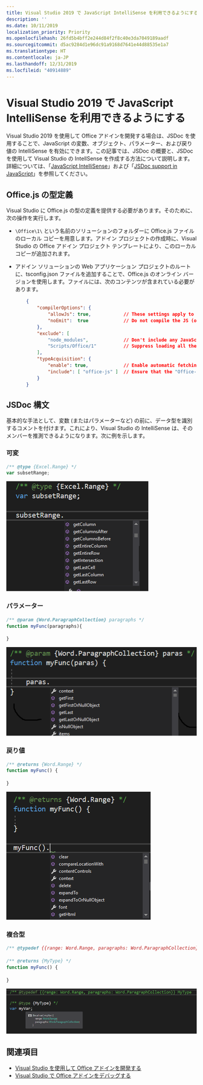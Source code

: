 ```yaml
---
title: Visual Studio 2019 で JavaScript IntelliSense を利用できるようにする
description: ''
ms.date: 10/11/2019
localization_priority: Priority
ms.openlocfilehash: 26fd5b4bff2e244d84f2f8c40e3da7049189aadf
ms.sourcegitcommit: d5ac9284d1e96dc91a9168d7641e44d88535e1a7
ms.translationtype: HT
ms.contentlocale: ja-JP
ms.lasthandoff: 12/31/2019
ms.locfileid: "40914889"
---
```

# <a name="get-javascript-intellisense-in-visual-studio-2019"></a>Visual Studio 2019 で JavaScript IntelliSense を利用できるようにする

Visual Studio 2019 を使用して Office アドインを開発する場合は、JSDoc を使用することで、JavaScript の変数、オブジェクト、パラメーター、および戻り値の IntelliSense を有効にできます。この記事では、JSDoc の概要と、JSDoc を使用して Visual Studio の IntellSense を作成する方法について説明します。詳細については、「[JavaScript IntelliSense](/visualstudio/ide/javascript-intellisense)」および「[JSDoc support in JavaScript](https://github.com/Microsoft/TypeScript/wiki/JsDoc-support-in-JavaScript)」を参照してください。 

## <a name="officejs-type-definitions"></a>Office.js の型定義

Visual Studio に Office.js の型の定義を提供する必要があります。そのために、次の操作を実行します。

- `\Office\1\` という名前のソリューションのフォルダーに Office.js ファイルのローカル コピーを用意します。アドイン プロジェクトの作成時に、Visual Studio の Office アドイン プロジェクト テンプレートにより、このローカル コピーが追加されます。 
- アドイン ソリューションの Web アプリケーション プロジェクトのルートに、tsconfig.json ファイルを追加することで、Office.js のオンライン バージョンを使用します。ファイルには、次のコンテンツが含まれている必要があります。

    ```json
        {
            "compilerOptions": {
                "allowJs": true,            // These settings apply to JavaScript files also.
                "noEmit":  true             // Do not compile the JS (or TS) files in this project.
            },
            "exclude": [
                "node_modules",             // Don't include any JavaScript found under "node_modules".
                "Scripts/Office/1"          // Suppress loading all the JavaScript files from the Office NuGet package.
            ],
            "typeAcquisition": {
                "enable": true,             // Enable automatic fetching of type definitions for detected JavaScript libraries.
                "include": [ "office-js" ]  // Ensure that the "Office-js" type definition is fetched.
            }
        }
    ```

## <a name="jsdoc-syntax"></a>JSDoc 構文

基本的な手法として、変数 (またはパラメーターなど) の前に、データ型を識別するコメントを付けます。これにより、Visual Studio の IntelliSense は、そのメンバーを推測できるようになります。次に例を示します。

### <a name="variable"></a>可変

```js
/** @type {Excel.Range} */
var subsetRange;
```
![変数の IntelliSense](../images/intellisense-vs17-var.png)

### <a name="parameter"></a>パラメーター

```js
/** @param {Word.ParagraphCollection} paragraphs */
function myFunc(paragraphs){

}
```
![パラメーターの IntelliSense](../images/intellisense-vs17-param.png)

### <a name="return-value"></a>戻り値

```js
/** @returns {Word.Range} */
function myFunc() {

}
```
![戻り値の IntelliSense](../images/intellisense-vs17-return.png)

### <a name="complex-types"></a>複合型

```js
/** @typedef {{range: Word.Range, paragraphs: Word.ParagraphCollection}} MyType

/** @returns {MyType} */
function myFunc() {

}
```
![複合型の IntelliSense](../images/intellisense-vs17-complex-type.png)

## <a name="see-also"></a>関連項目

- [Visual Studio を使用して Office アドインを開発する](develop-add-ins-visual-studio.md)
- [Visual Studio で Office アドインをデバッグする](debug-office-add-ins-in-visual-studio.md)
